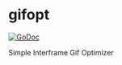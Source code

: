 # gifopt

[![GoDoc](https://godoc.org/github.com/donatj/gifopt?status.svg)](https://godoc.org/github.com/donatj/gifopt)

Simple Interframe Gif Optimizer
